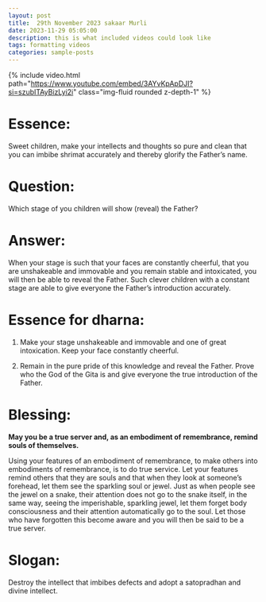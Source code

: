 ```yaml
---
layout: post
title:  29th November 2023 sakaar Murli
date: 2023-11-29 05:05:00
description: this is what included videos could look like
tags: formatting videos
categories: sample-posts
---
```



{% include video.html path="https://www.youtube.com/embed/3AYvKpApDJI?si=szubITAyBizLyi2i" class="img-fluid rounded z-depth-1" %}

<!-- <div class="row mt-3">
    <div class="col-sm mt-3 mt-md-0">
        {% include video.html path="https://www.youtube.com/embed/iRUvrGvLpVk?si=IzKdeoJcs4H-x8J8" class="img-fluid rounded z-depth-1" %}
    </div>
</div> -->

# Essence:
Sweet children, make your intellects and thoughts so pure and clean that you can imbibe shrimat accurately and thereby glorify the Father’s name.

# Question:
Which stage of you children will show (reveal) the Father?

# Answer:
When your stage is such that your faces are constantly cheerful, that you are unshakeable and immovable and you remain stable and intoxicated, you will then be able to reveal the Father. Such clever children with a constant stage are able to give everyone the Father’s introduction accurately.

# Essence for dharna:

1. Make your stage unshakeable and immovable and one of great intoxication. Keep your face constantly cheerful.

2. Remain in the pure pride of this knowledge and reveal the Father. Prove who the God of the Gita is and give everyone the true introduction of the Father.

# Blessing:

**May you be a true server and, as an embodiment of remembrance, remind souls of themselves.**

Using your features of an embodiment of remembrance, to make others into embodiments of remembrance, is to do true service. Let your features remind others that they are souls and that when they look at someone’s forehead, let them see the sparkling soul or jewel. Just as when people see the jewel on a snake, their attention does not go to the snake itself, in the same way, seeing the imperishable, sparkling jewel, let them forget body consciousness and their attention automatically go to the soul. Let those who have forgotten this become aware and you will then be said to be a true server.

# Slogan:                        

Destroy the intellect that imbibes defects and adopt a satopradhan and divine intellect.